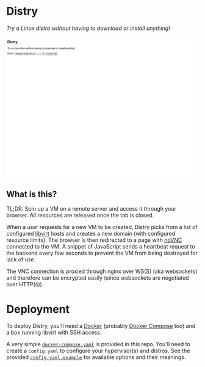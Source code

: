 # Distry
_Try a Linux distro without having to download or install anything!_

<p align="center">
  <img alt="Demo" src="demo.gif?raw=true">
</p>

## What is this?
TL;DR: Spin up a VM on a remote server and access it through your browser. All resources are released once the tab is
closed.

When a user requests for a new VM to be created, Distry picks from a list of configured [libvirt](https://libvirt.org)
hosts and creates a new domain (with configured resource limits). The browser is then redirected to a page with
[noVNC](https://novnc.com/info.html) connected to the VM. A snippet of JavaScript sends a heartbeat request to the
backend every few seconds to prevent the VM from being destroyed for lack of use.

The VNC connection is proxied through nginx over WS(S) (aka websockets) and therefore can be encrypted easily (since
websockets are negotiated over HTTP(s)).

# Deployment
To deploy Distry, you'll need a [Docker](https://docs.docker.com/install/) (probably
[Docker Compose](https://docs.docker.com/compose/install/) too) and a box running libvirt with SSH access.

A very simple [`docker-compose.yaml`](docker-compose.yaml) is provided in this repo. You'll need to create a
`config.yaml` to configure your hypervisor(s) and distros. See the provided [`config.yaml.example`](config.yaml.example)
for available options and their meanings.
